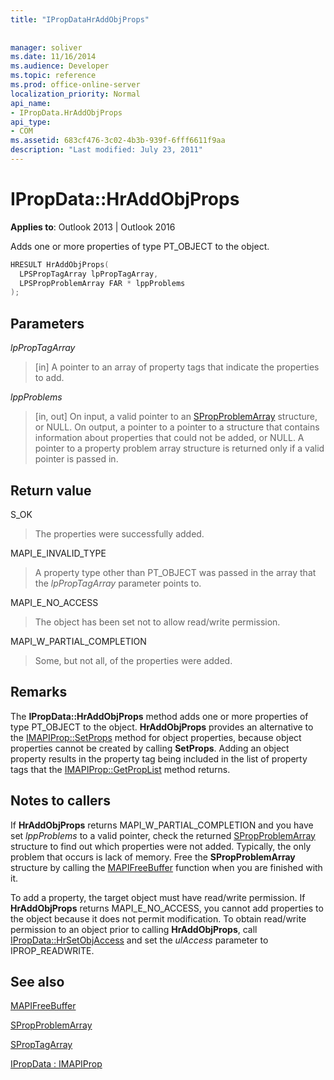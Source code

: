 ```yaml
---
title: "IPropDataHrAddObjProps"
 
 
manager: soliver
ms.date: 11/16/2014
ms.audience: Developer
ms.topic: reference
ms.prod: office-online-server
localization_priority: Normal
api_name:
- IPropData.HrAddObjProps
api_type:
- COM
ms.assetid: 683cf476-3c02-4b3b-939f-6fff6611f9aa
description: "Last modified: July 23, 2011"
---
```


# IPropData::HrAddObjProps

  
  
**Applies to**: Outlook 2013 | Outlook 2016 
  
Adds one or more properties of type PT_OBJECT to the object.
  
```cpp
HRESULT HrAddObjProps(
  LPSPropTagArray lpPropTagArray,
  LPSPropProblemArray FAR * lppProblems
);
```

## Parameters

 _lpPropTagArray_
  
> [in] A pointer to an array of property tags that indicate the properties to add.
    
 _lppProblems_
  
> [in, out] On input, a valid pointer to an [SPropProblemArray](spropproblemarray.md) structure, or NULL. On output, a pointer to a pointer to a structure that contains information about properties that could not be added, or NULL. A pointer to a property problem array structure is returned only if a valid pointer is passed in. 
    
## Return value

S_OK 
  
> The properties were successfully added.
    
MAPI_E_INVALID_TYPE 
  
> A property type other than PT_OBJECT was passed in the array that the  _lpPropTagArray_ parameter points to. 
    
MAPI_E_NO_ACCESS 
  
> The object has been set not to allow read/write permission.
    
MAPI_W_PARTIAL_COMPLETION 
  
> Some, but not all, of the properties were added.
    
## Remarks

The **IPropData::HrAddObjProps** method adds one or more properties of type PT_OBJECT to the object. **HrAddObjProps** provides an alternative to the [IMAPIProp::SetProps](imapiprop-setprops.md) method for object properties, because object properties cannot be created by calling **SetProps**. Adding an object property results in the property tag being included in the list of property tags that the [IMAPIProp::GetPropList](imapiprop-getproplist.md) method returns. 
  
## Notes to callers

If **HrAddObjProps** returns MAPI_W_PARTIAL_COMPLETION and you have set  _lppProblems_ to a valid pointer, check the returned [SPropProblemArray](spropproblemarray.md) structure to find out which properties were not added. Typically, the only problem that occurs is lack of memory. Free the **SPropProblemArray** structure by calling the [MAPIFreeBuffer](mapifreebuffer.md) function when you are finished with it. 
  
To add a property, the target object must have read/write permission. If **HrAddObjProps** returns MAPI_E_NO_ACCESS, you cannot add properties to the object because it does not permit modification. To obtain read/write permission to an object prior to calling **HrAddObjProps**, call [IPropData::HrSetObjAccess](ipropdata-hrsetobjaccess.md) and set the  _ulAccess_ parameter to IPROP_READWRITE. 
  
## See also



[MAPIFreeBuffer](mapifreebuffer.md)
  
[SPropProblemArray](spropproblemarray.md)
  
[SPropTagArray](sproptagarray.md)
  
[IPropData : IMAPIProp](ipropdataimapiprop.md)


